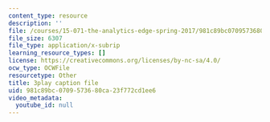 ```yaml
---
content_type: resource
description: ''
file: /courses/15-071-the-analytics-edge-spring-2017/981c89bc0709573680ca23f772cd1ee6_n19qLvOY-rc.vtt
file_size: 6307
file_type: application/x-subrip
learning_resource_types: []
license: https://creativecommons.org/licenses/by-nc-sa/4.0/
ocw_type: OCWFile
resourcetype: Other
title: 3play caption file
uid: 981c89bc-0709-5736-80ca-23f772cd1ee6
video_metadata:
  youtube_id: null
---
```

